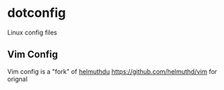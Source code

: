 dotconfig
=========

Linux config files

Vim Config
----------

Vim config is a "fork" of [helmuthdu](https://github.com/helmuthdu)
https://github.com/helmuthd/vim for orignal
